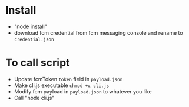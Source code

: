 # Install
- "node install" 
- download fcm credential from fcm messaging console and rename to `credential.json`
# To call script 
- Update fcmToken `token` field in `payload.json`
- Make cli.js executable `chmod +x cli.js`
- Modify fcm payload in `payload.json` to whatever you like 
- Call "node cli.js"
